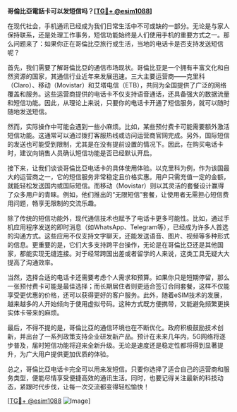 **哥倫比亞電話卡可以发短信吗？[[TG💪+ @esim1088](https://t.me/s/esim1088)]**

在现代社会，手机通讯已经成为我们日常生活中不可或缺的一部分。无论是与家人保持联系，还是处理工作事务，短信功能始终是人们使用手机的重要方式之一。那么问题来了：如果你正在哥倫比亞旅行或生活，当地的电话卡是否支持发送短信呢？

首先，我们需要了解哥倫比亞的通信市场现状。哥倫比亚是一个拥有丰富文化和自然资源的国家，其通信行业近年来发展迅速。三大主要运营商——克里科（Claro）、移动（Movistar）和艾塔电信（ETB），共同为全国提供了广泛的网络覆盖和服务。这些运营商提供的电话卡不仅支持语音通话，还具备强大的数据流量和短信功能。因此，从理论上来说，只要你的电话卡开通了短信服务，就可以随时随地发送短信。

然而，实际操作中可能会遇到一些小麻烦。比如，某些预付费卡可能需要额外激活短信功能。这通常可以通过拨打客服热线或访问运营商官网完成。另外，国际短信的发送也可能受到限制，尤其是在没有提前设置的情况下。因此，在购买电话卡时，建议向销售人员确认短信功能是否已经默认开启。

接下来，让我们谈谈哥倫比亞电话卡的具体使用体验。以克里科为例，作为该国最大的运营商之一，它的短信服务非常稳定且价格实惠。用户只需充值一定的金额，就能轻松发送国内或国际短信。而移动（Movistar）则以其灵活的套餐设计赢得了众多用户的青睐。例如，他们推出的“无限短信”套餐，让使用者无需担心短信费用问题，畅享无限制的交流乐趣。

除了传统的短信功能外，现代通信技术也赋予了电话卡更多可能性。比如，通过手机应用程序发送的即时消息（如WhatsApp、Telegram等），已经成为许多人首选的沟通方式。这些应用不仅支持文字聊天，还能发送语音、图片、视频等多种形式的信息。更重要的是，它们大多支持跨平台操作，无论是在哥倫比亞还是其他国家，都能实现无缝连接。对于经常跨国出差或者留学的人来说，这类工具无疑大大提高了沟通效率。

当然，选择合适的电话卡还需要考虑个人需求和预算。如果你只是短期停留，那么一张预付费卡可能是最佳选择；而长期居住者则更适合签订合同套餐，这样不仅能享受更优惠的价格，还可以获得更好的客户服务。此外，随着eSIM技术的发展，越来越多的人开始倾向于使用虚拟号码。这种方式既方便携带，又能避免频繁更换实体卡带来的麻烦。

最后，不得不提的是，哥倫比亞的通信环境也在不断优化。政府积极鼓励技术创新，并出台了一系列政策支持企业研发新产品。预计在未来几年内，5G网络将逐步普及，届时短信功能将迎来全新升级。无论是速度还是稳定性都将得到显著提升，为广大用户提供更加优质的体验。

总之，哥倫比亞电话卡完全可以用来发短信。只要你选择了适合自己的运营商和服务类型，便能尽情享受便捷高效的通讯生活。同时，也要记得关注最新的科技动态，紧跟时代步伐，让每一次交流都变得轻松愉快！

[[TG💪+ @esim1088](https://t.me/s/esim1088) ![Image](https://i.postimg.cc/4NQfJmqS/Snipaste-2025-05-13-00-14-12.png)]